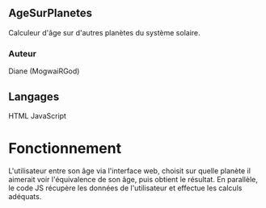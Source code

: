 ## AgeSurPlanetes
Calculeur d'âge sur d'autres planètes du système solaire.

### Auteur
Diane (MogwaiRGod)

## Langages
HTML
JavaScript

# Fonctionnement
L'utilisateur entre son âge via l'interface web, choisit sur quelle planète il aimerait voir l'équivalence de son âge, puis obtient le résultat.
En parallèle, le code JS récupère les données de l'utilisateur et effectue les calculs adéquats.
